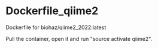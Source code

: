 # Dockerfile_qiime2
Dockerfile for biohaz/qiime2_2022:latest

Pull the container, open it and run "source activate qiime2".
